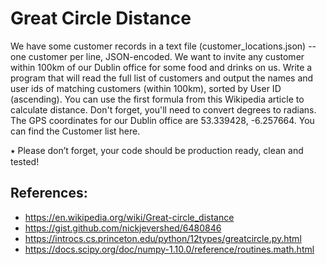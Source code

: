 # Great Circle Distance
 
We have some customer records in a text file (customer_locations.json) -- one customer per line, JSON-encoded. We want to invite any customer within 100km of our Dublin office for some food and drinks on us. Write a program that will read the full list of customers and output the names and user ids of matching customers (within 100km), sorted by User ID (ascending).
You can use the first formula from this Wikipedia article to calculate distance. Don't forget, you'll need to convert degrees to radians.
The GPS coordinates for our Dublin office are 53.339428, -6.257664.
You can find the Customer list here.

⭑ Please don’t forget, your code should be production ready, clean and tested!

## References:
- https://en.wikipedia.org/wiki/Great-circle_distance
- https://gist.github.com/nickjevershed/6480846
- https://introcs.cs.princeton.edu/python/12types/greatcircle.py.html
- https://docs.scipy.org/doc/numpy-1.10.0/reference/routines.math.html

